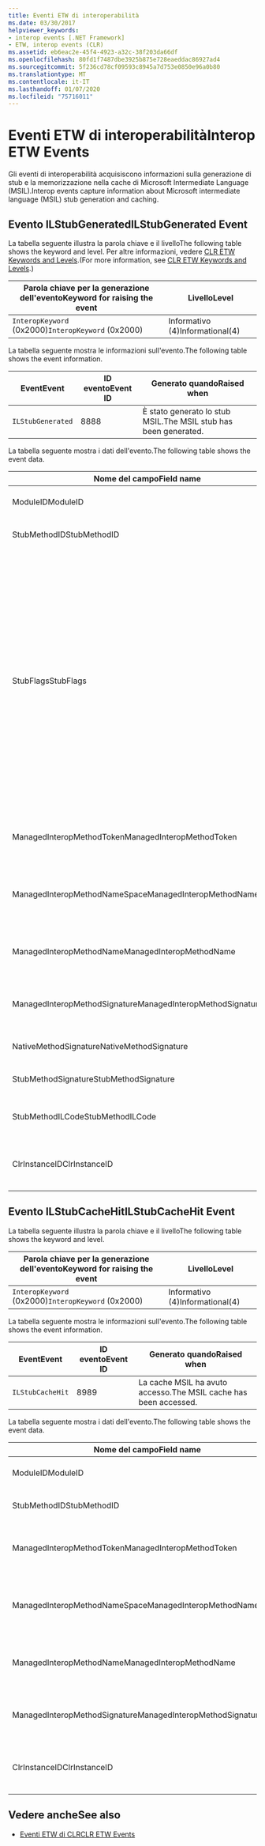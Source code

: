 ```yaml
---
title: Eventi ETW di interoperabilità
ms.date: 03/30/2017
helpviewer_keywords:
- interop events [.NET Framework]
- ETW, interop events (CLR)
ms.assetid: eb6eac2e-45f4-4923-a32c-38f203da66df
ms.openlocfilehash: 80fd1f7487dbe3925b875e728eaeddac86927ad4
ms.sourcegitcommit: 5f236cd78cf09593c8945a7d753e0850e96a0b80
ms.translationtype: MT
ms.contentlocale: it-IT
ms.lasthandoff: 01/07/2020
ms.locfileid: "75716011"
---
```

# <a name="interop-etw-events"></a><span data-ttu-id="b0ecb-102">Eventi ETW di interoperabilità</span><span class="sxs-lookup"><span data-stu-id="b0ecb-102">Interop ETW Events</span></span>
<span data-ttu-id="b0ecb-103">Gli eventi di interoperabilità acquisiscono informazioni sulla generazione di stub e la memorizzazione nella cache di Microsoft Intermediate Language (MSIL).</span><span class="sxs-lookup"><span data-stu-id="b0ecb-103">Interop events capture information about Microsoft intermediate language (MSIL) stub generation and caching.</span></span>  

## <a name="ilstubgenerated-event"></a><span data-ttu-id="b0ecb-104">Evento ILStubGenerated</span><span class="sxs-lookup"><span data-stu-id="b0ecb-104">ILStubGenerated Event</span></span>

<span data-ttu-id="b0ecb-105">La tabella seguente illustra la parola chiave e il livello</span><span class="sxs-lookup"><span data-stu-id="b0ecb-105">The following table shows the keyword and level.</span></span> <span data-ttu-id="b0ecb-106">Per altre informazioni, vedere [CLR ETW Keywords and Levels](clr-etw-keywords-and-levels.md).</span><span class="sxs-lookup"><span data-stu-id="b0ecb-106">(For more information, see [CLR ETW Keywords and Levels](clr-etw-keywords-and-levels.md).)</span></span>  
  
|<span data-ttu-id="b0ecb-107">Parola chiave per la generazione dell'evento</span><span class="sxs-lookup"><span data-stu-id="b0ecb-107">Keyword for raising the event</span></span>|<span data-ttu-id="b0ecb-108">Livello</span><span class="sxs-lookup"><span data-stu-id="b0ecb-108">Level</span></span>|  
|-----------------------------------|-----------|  
|<span data-ttu-id="b0ecb-109">`InteropKeyword` (0x2000)</span><span class="sxs-lookup"><span data-stu-id="b0ecb-109">`InteropKeyword` (0x2000)</span></span>|<span data-ttu-id="b0ecb-110">Informativo (4)</span><span class="sxs-lookup"><span data-stu-id="b0ecb-110">Informational(4)</span></span>|  
  
 <span data-ttu-id="b0ecb-111">La tabella seguente mostra le informazioni sull'evento.</span><span class="sxs-lookup"><span data-stu-id="b0ecb-111">The following table shows the event information.</span></span>  
  
|<span data-ttu-id="b0ecb-112">Event</span><span class="sxs-lookup"><span data-stu-id="b0ecb-112">Event</span></span>|<span data-ttu-id="b0ecb-113">ID evento</span><span class="sxs-lookup"><span data-stu-id="b0ecb-113">Event ID</span></span>|<span data-ttu-id="b0ecb-114">Generato quando</span><span class="sxs-lookup"><span data-stu-id="b0ecb-114">Raised when</span></span>|  
|-----------|--------------|-----------------|  
|`ILStubGenerated`|<span data-ttu-id="b0ecb-115">88</span><span class="sxs-lookup"><span data-stu-id="b0ecb-115">88</span></span>|<span data-ttu-id="b0ecb-116">È stato generato lo stub MSIL.</span><span class="sxs-lookup"><span data-stu-id="b0ecb-116">The MSIL stub has been generated.</span></span>|  
  
 <span data-ttu-id="b0ecb-117">La tabella seguente mostra i dati dell'evento.</span><span class="sxs-lookup"><span data-stu-id="b0ecb-117">The following table shows the event data.</span></span>  
  
|<span data-ttu-id="b0ecb-118">Nome del campo</span><span class="sxs-lookup"><span data-stu-id="b0ecb-118">Field name</span></span>|<span data-ttu-id="b0ecb-119">Tipo di dati</span><span class="sxs-lookup"><span data-stu-id="b0ecb-119">Data type</span></span>|<span data-ttu-id="b0ecb-120">Descrizione</span><span class="sxs-lookup"><span data-stu-id="b0ecb-120">Description</span></span>|  
|----------------|---------------|-----------------|  
|<span data-ttu-id="b0ecb-121">ModuleID</span><span class="sxs-lookup"><span data-stu-id="b0ecb-121">ModuleID</span></span>|<span data-ttu-id="b0ecb-122">win:UInt16</span><span class="sxs-lookup"><span data-stu-id="b0ecb-122">win:UInt16</span></span>|<span data-ttu-id="b0ecb-123">L’identificatore del modulo.</span><span class="sxs-lookup"><span data-stu-id="b0ecb-123">The module identifier.</span></span>|  
|<span data-ttu-id="b0ecb-124">StubMethodID</span><span class="sxs-lookup"><span data-stu-id="b0ecb-124">StubMethodID</span></span>|<span data-ttu-id="b0ecb-125">win:UInt64</span><span class="sxs-lookup"><span data-stu-id="b0ecb-125">win:UInt64</span></span>|<span data-ttu-id="b0ecb-126">L’identificatore del metodo stub.</span><span class="sxs-lookup"><span data-stu-id="b0ecb-126">The stub method identifier.</span></span>|  
|<span data-ttu-id="b0ecb-127">StubFlags</span><span class="sxs-lookup"><span data-stu-id="b0ecb-127">StubFlags</span></span>|<span data-ttu-id="b0ecb-128">win:UInt64</span><span class="sxs-lookup"><span data-stu-id="b0ecb-128">win:UInt64</span></span>|<span data-ttu-id="b0ecb-129">Flag per lo stub:</span><span class="sxs-lookup"><span data-stu-id="b0ecb-129">The flags for the stub:</span></span><br /><br /> <span data-ttu-id="b0ecb-130">0x1 - Interoperabilità inversa.</span><span class="sxs-lookup"><span data-stu-id="b0ecb-130">0x1 - Reverse interop.</span></span><br /><br /> <span data-ttu-id="b0ecb-131">0x2 - interoperabilità COM.</span><span class="sxs-lookup"><span data-stu-id="b0ecb-131">0x2 - COM interop.</span></span><br /><br /> <span data-ttu-id="b0ecb-132">0x4 - stub generato da NGen.exe.</span><span class="sxs-lookup"><span data-stu-id="b0ecb-132">0x4 - Stub generated by NGen.exe.</span></span><br /><br /> <span data-ttu-id="b0ecb-133">0x8 - Delegato.</span><span class="sxs-lookup"><span data-stu-id="b0ecb-133">0x8 - Delegate.</span></span><br /><br /> <span data-ttu-id="b0ecb-134">0x10-argomento della variabile.</span><span class="sxs-lookup"><span data-stu-id="b0ecb-134">0x10 - Variable argument.</span></span><br /><br /> <span data-ttu-id="b0ecb-135">0x20 - Computer chiamato non gestito.</span><span class="sxs-lookup"><span data-stu-id="b0ecb-135">0x20 - Unmanaged callee.</span></span>|  
|<span data-ttu-id="b0ecb-136">ManagedInteropMethodToken</span><span class="sxs-lookup"><span data-stu-id="b0ecb-136">ManagedInteropMethodToken</span></span>|<span data-ttu-id="b0ecb-137">win:UInt32</span><span class="sxs-lookup"><span data-stu-id="b0ecb-137">win:UInt32</span></span>|<span data-ttu-id="b0ecb-138">Il token per il metodo di interoperabilità gestito.</span><span class="sxs-lookup"><span data-stu-id="b0ecb-138">The token for the managed interop method.</span></span>|  
|<span data-ttu-id="b0ecb-139">ManagedInteropMethodNameSpace</span><span class="sxs-lookup"><span data-stu-id="b0ecb-139">ManagedInteropMethodNameSpace</span></span>|<span data-ttu-id="b0ecb-140">win:UnicodeString</span><span class="sxs-lookup"><span data-stu-id="b0ecb-140">win:UnicodeString</span></span>|<span data-ttu-id="b0ecb-141">Lo spazio dei nomi per il metodo di interoperabilità gestito.</span><span class="sxs-lookup"><span data-stu-id="b0ecb-141">The namespace of the managed interop method.</span></span>|  
|<span data-ttu-id="b0ecb-142">ManagedInteropMethodName</span><span class="sxs-lookup"><span data-stu-id="b0ecb-142">ManagedInteropMethodName</span></span>|<span data-ttu-id="b0ecb-143">win:UnicodeString</span><span class="sxs-lookup"><span data-stu-id="b0ecb-143">win:UnicodeString</span></span>|<span data-ttu-id="b0ecb-144">Il nome per il metodo di interoperabilità gestito.</span><span class="sxs-lookup"><span data-stu-id="b0ecb-144">The name of the managed interop method.</span></span>|  
|<span data-ttu-id="b0ecb-145">ManagedInteropMethodSignature</span><span class="sxs-lookup"><span data-stu-id="b0ecb-145">ManagedInteropMethodSignature</span></span>|<span data-ttu-id="b0ecb-146">win:UnicodeString</span><span class="sxs-lookup"><span data-stu-id="b0ecb-146">win:UnicodeString</span></span>|<span data-ttu-id="b0ecb-147">La firma per il metodo di interoperabilità gestito.</span><span class="sxs-lookup"><span data-stu-id="b0ecb-147">The signature of the managed interop method.</span></span>|  
|<span data-ttu-id="b0ecb-148">NativeMethodSignature</span><span class="sxs-lookup"><span data-stu-id="b0ecb-148">NativeMethodSignature</span></span>|<span data-ttu-id="b0ecb-149">win:UnicodeString</span><span class="sxs-lookup"><span data-stu-id="b0ecb-149">win:UnicodeString</span></span>|<span data-ttu-id="b0ecb-150">La firma del metodo nativo.</span><span class="sxs-lookup"><span data-stu-id="b0ecb-150">The native method signature.</span></span>|  
|<span data-ttu-id="b0ecb-151">StubMethodSignature</span><span class="sxs-lookup"><span data-stu-id="b0ecb-151">StubMethodSignature</span></span>|<span data-ttu-id="b0ecb-152">win:UnicodeString</span><span class="sxs-lookup"><span data-stu-id="b0ecb-152">win:UnicodeString</span></span>|<span data-ttu-id="b0ecb-153">La firma del metodo stub.</span><span class="sxs-lookup"><span data-stu-id="b0ecb-153">The stub method signature.</span></span>|  
|<span data-ttu-id="b0ecb-154">StubMethodILCode</span><span class="sxs-lookup"><span data-stu-id="b0ecb-154">StubMethodILCode</span></span>|<span data-ttu-id="b0ecb-155">win:UnicodeString</span><span class="sxs-lookup"><span data-stu-id="b0ecb-155">win:UnicodeString</span></span>|<span data-ttu-id="b0ecb-156">Il codice MSIL per il metodo stub.</span><span class="sxs-lookup"><span data-stu-id="b0ecb-156">The MSIL code for the stub method.</span></span>|  
|<span data-ttu-id="b0ecb-157">ClrInstanceID</span><span class="sxs-lookup"><span data-stu-id="b0ecb-157">ClrInstanceID</span></span>|<span data-ttu-id="b0ecb-158">win:UInt16</span><span class="sxs-lookup"><span data-stu-id="b0ecb-158">win:UInt16</span></span>|<span data-ttu-id="b0ecb-159">ID univoco per l'istanza di CLR o CoreCLR.</span><span class="sxs-lookup"><span data-stu-id="b0ecb-159">Unique ID for the instance of CLR or CoreCLR.</span></span>|  
  
## <a name="ilstubcachehit-event"></a><span data-ttu-id="b0ecb-160">Evento ILStubCacheHit</span><span class="sxs-lookup"><span data-stu-id="b0ecb-160">ILStubCacheHit Event</span></span>  

<span data-ttu-id="b0ecb-161">La tabella seguente illustra la parola chiave e il livello</span><span class="sxs-lookup"><span data-stu-id="b0ecb-161">The following table shows the keyword and level.</span></span>  
  
|<span data-ttu-id="b0ecb-162">Parola chiave per la generazione dell'evento</span><span class="sxs-lookup"><span data-stu-id="b0ecb-162">Keyword for raising the event</span></span>|<span data-ttu-id="b0ecb-163">Livello</span><span class="sxs-lookup"><span data-stu-id="b0ecb-163">Level</span></span>|  
|-----------------------------------|-----------|  
|<span data-ttu-id="b0ecb-164">`InteropKeyword` (0x2000)</span><span class="sxs-lookup"><span data-stu-id="b0ecb-164">`InteropKeyword` (0x2000)</span></span>|<span data-ttu-id="b0ecb-165">Informativo (4)</span><span class="sxs-lookup"><span data-stu-id="b0ecb-165">Informational(4)</span></span>|  
  
 <span data-ttu-id="b0ecb-166">La tabella seguente mostra le informazioni sull'evento.</span><span class="sxs-lookup"><span data-stu-id="b0ecb-166">The following table shows the event information.</span></span>  
  
|<span data-ttu-id="b0ecb-167">Event</span><span class="sxs-lookup"><span data-stu-id="b0ecb-167">Event</span></span>|<span data-ttu-id="b0ecb-168">ID evento</span><span class="sxs-lookup"><span data-stu-id="b0ecb-168">Event ID</span></span>|<span data-ttu-id="b0ecb-169">Generato quando</span><span class="sxs-lookup"><span data-stu-id="b0ecb-169">Raised when</span></span>|  
|-----------|--------------|-----------------|  
|`ILStubCacheHit`|<span data-ttu-id="b0ecb-170">89</span><span class="sxs-lookup"><span data-stu-id="b0ecb-170">89</span></span>|<span data-ttu-id="b0ecb-171">La cache MSIL ha avuto accesso.</span><span class="sxs-lookup"><span data-stu-id="b0ecb-171">The MSIL cache has been accessed.</span></span>|  
  
 <span data-ttu-id="b0ecb-172">La tabella seguente mostra i dati dell'evento.</span><span class="sxs-lookup"><span data-stu-id="b0ecb-172">The following table shows the event data.</span></span>  
  
|<span data-ttu-id="b0ecb-173">Nome del campo</span><span class="sxs-lookup"><span data-stu-id="b0ecb-173">Field name</span></span>|<span data-ttu-id="b0ecb-174">Tipo di dati</span><span class="sxs-lookup"><span data-stu-id="b0ecb-174">Data type</span></span>|<span data-ttu-id="b0ecb-175">Descrizione</span><span class="sxs-lookup"><span data-stu-id="b0ecb-175">Description</span></span>|  
|----------------|---------------|-----------------|  
|<span data-ttu-id="b0ecb-176">ModuleID</span><span class="sxs-lookup"><span data-stu-id="b0ecb-176">ModuleID</span></span>|<span data-ttu-id="b0ecb-177">win:UInt16</span><span class="sxs-lookup"><span data-stu-id="b0ecb-177">win:UInt16</span></span>|<span data-ttu-id="b0ecb-178">L’identificatore del modulo.</span><span class="sxs-lookup"><span data-stu-id="b0ecb-178">The module identifier.</span></span>|  
|<span data-ttu-id="b0ecb-179">StubMethodID</span><span class="sxs-lookup"><span data-stu-id="b0ecb-179">StubMethodID</span></span>|<span data-ttu-id="b0ecb-180">win:UInt64</span><span class="sxs-lookup"><span data-stu-id="b0ecb-180">win:UInt64</span></span>|<span data-ttu-id="b0ecb-181">L’identificatore del metodo stub.</span><span class="sxs-lookup"><span data-stu-id="b0ecb-181">The stub method identifier.</span></span>|  
|<span data-ttu-id="b0ecb-182">ManagedInteropMethodToken</span><span class="sxs-lookup"><span data-stu-id="b0ecb-182">ManagedInteropMethodToken</span></span>|<span data-ttu-id="b0ecb-183">win:UInt32</span><span class="sxs-lookup"><span data-stu-id="b0ecb-183">win:UInt32</span></span>|<span data-ttu-id="b0ecb-184">Il token per il metodo di interoperabilità gestito.</span><span class="sxs-lookup"><span data-stu-id="b0ecb-184">The token for the managed interop method.</span></span>|  
|<span data-ttu-id="b0ecb-185">ManagedInteropMethodNameSpace</span><span class="sxs-lookup"><span data-stu-id="b0ecb-185">ManagedInteropMethodNameSpace</span></span>|<span data-ttu-id="b0ecb-186">win:UnicodeString</span><span class="sxs-lookup"><span data-stu-id="b0ecb-186">win:UnicodeString</span></span>|<span data-ttu-id="b0ecb-187">Lo spazio dei nomi per il metodo di interoperabilità gestito.</span><span class="sxs-lookup"><span data-stu-id="b0ecb-187">The namespace of the managed interop method.</span></span>|  
|<span data-ttu-id="b0ecb-188">ManagedInteropMethodName</span><span class="sxs-lookup"><span data-stu-id="b0ecb-188">ManagedInteropMethodName</span></span>|<span data-ttu-id="b0ecb-189">win:UnicodeString</span><span class="sxs-lookup"><span data-stu-id="b0ecb-189">win:UnicodeString</span></span>|<span data-ttu-id="b0ecb-190">Il nome per il metodo di interoperabilità gestito.</span><span class="sxs-lookup"><span data-stu-id="b0ecb-190">The name of the managed interop method.</span></span>|  
|<span data-ttu-id="b0ecb-191">ManagedInteropMethodSignature</span><span class="sxs-lookup"><span data-stu-id="b0ecb-191">ManagedInteropMethodSignature</span></span>|<span data-ttu-id="b0ecb-192">win:UnicodeString</span><span class="sxs-lookup"><span data-stu-id="b0ecb-192">win:UnicodeString</span></span>|<span data-ttu-id="b0ecb-193">La firma per il metodo di interoperabilità gestito.</span><span class="sxs-lookup"><span data-stu-id="b0ecb-193">The signature of the managed interop method.</span></span>|  
|<span data-ttu-id="b0ecb-194">ClrInstanceID</span><span class="sxs-lookup"><span data-stu-id="b0ecb-194">ClrInstanceID</span></span>|<span data-ttu-id="b0ecb-195">win:UInt16</span><span class="sxs-lookup"><span data-stu-id="b0ecb-195">win:UInt16</span></span>|<span data-ttu-id="b0ecb-196">ID univoco per l'istanza di CLR o CoreCLR.</span><span class="sxs-lookup"><span data-stu-id="b0ecb-196">Unique ID for the instance of CLR or CoreCLR.</span></span>|  
  
## <a name="see-also"></a><span data-ttu-id="b0ecb-197">Vedere anche</span><span class="sxs-lookup"><span data-stu-id="b0ecb-197">See also</span></span>

- [<span data-ttu-id="b0ecb-198">Eventi ETW di CLR</span><span class="sxs-lookup"><span data-stu-id="b0ecb-198">CLR ETW Events</span></span>](clr-etw-events.md)
